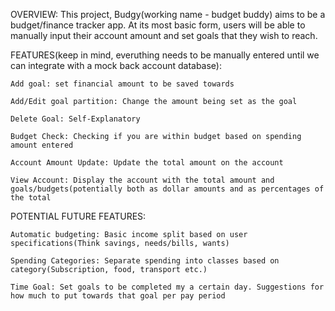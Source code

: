 OVERVIEW:
  This project, Budgy(working name - budget buddy) aims to be a budget/finance tracker app. At its most basic form, users will be able to manually input their account amount and set goals that they wish to reach.

FEATURES(keep in mind, everuthing needs to be manually entered until we can integrate with a mock back account database):
  
    Add goal: set financial amount to be saved towards
  
    Add/Edit goal partition: Change the amount being set as the goal
  
    Delete Goal: Self-Explanatory
  
    Budget Check: Checking if you are within budget based on spending amount entered
  
    Account Amount Update: Update the total amount on the account
  
    View Account: Display the account with the total amount and goals/budgets(potentially both as dollar amounts and as percentages of the total

POTENTIAL FUTURE FEATURES:
  
    Automatic budgeting: Basic income split based on user specifications(Think savings, needs/bills, wants)
    
    Spending Categories: Separate spending into classes based on category(Subscription, food, transport etc.)
    
    Time Goal: Set goals to be completed my a certain day. Suggestions for how much to put towards that goal per pay period
